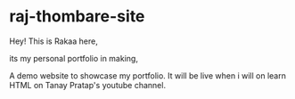 # raj-thombare-site
Hey! This is Rakaa here,

its my personal portfolio in making,

A demo website to showcase my portfolio.
It will be live when i will on learn HTML on Tanay Pratap's youtube channel.



